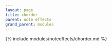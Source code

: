 ```yaml
---
layout: page
title: chorder
parent: note effects
grand_parent: modules
---
```


{% include modules/noteeffects/chorder.md %}

